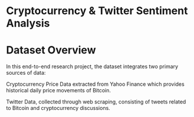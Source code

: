 # Cryptocurrency & Twitter Sentiment Analysis

# Dataset Overview

In this end-to-end research project, the dataset integrates two primary sources of data:

Cryptocurrency Price Data extracted from Yahoo Finance which provides historical daily price movements of Bitcoin.

Twitter Data, collected through web scraping, consisting of tweets related to Bitcoin and cryptocurrency discussions.
